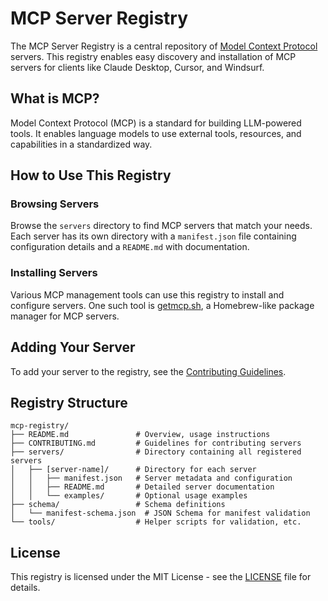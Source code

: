 # MCP Server Registry

The MCP Server Registry is a central repository of [Model Context Protocol](https://modelcontextprotocol.github.io/) servers. This registry enables easy discovery and installation of MCP servers for clients like Claude Desktop, Cursor, and Windsurf.

## What is MCP?

Model Context Protocol (MCP) is a standard for building LLM-powered tools. It enables language models to use external tools, resources, and capabilities in a standardized way.

## How to Use This Registry

### Browsing Servers

Browse the `servers` directory to find MCP servers that match your needs. Each server has its own directory with a `manifest.json` file containing configuration details and a `README.md` with documentation.

### Installing Servers

Various MCP management tools can use this registry to install and configure servers. One such tool is [getmcp.sh](https://mcpm.sh), a Homebrew-like package manager for MCP servers.

## Adding Your Server

To add your server to the registry, see the [Contributing Guidelines](CONTRIBUTING.md).

## Registry Structure

```
mcp-registry/
├── README.md               # Overview, usage instructions
├── CONTRIBUTING.md         # Guidelines for contributing servers
├── servers/                # Directory containing all registered servers
│   ├── [server-name]/      # Directory for each server
│   │   ├── manifest.json   # Server metadata and configuration
│   │   ├── README.md       # Detailed server documentation
│   │   └── examples/       # Optional usage examples
├── schema/                 # Schema definitions
│   └── manifest-schema.json  # JSON Schema for manifest validation
└── tools/                  # Helper scripts for validation, etc.
```

## License

This registry is licensed under the MIT License - see the [LICENSE](LICENSE) file for details.
